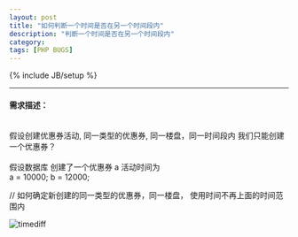 ```yaml
---
layout: post
title: "如何判断一个时间是否在另一个时间段内"
description: "判断一个时间是否在另一个时间段内"
category: 
tags: [PHP BUGS]
---
```

{% include JB/setup %}


---

#### 需求描述：
<br/>
假设创建优惠券活动, 同一类型的优惠券, 同一楼盘，同一时间段内 我们只能创建一个优惠券？
<br/>
<br/>
假设数据库 创建了一个优惠券 a  活动时间为 <br/>
a = 10000;
b = 12000;

// 如何确定新创建的同一类型的优惠券，同一楼盘， 使用时间不再上面的时间范围内

![timediff](http://renf.github.io/resources/img/20170417/timediff.png)
